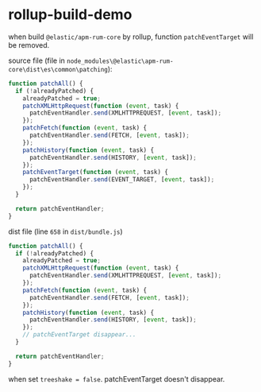 # rollup-build-demo

when build `@elastic/apm-rum-core` by rollup, function `patchEventTarget` will be removed.

source file (file in `node_modules\@elastic\apm-rum-core\dist\es\common\patching`): 

```javascript
function patchAll() {
  if (!alreadyPatched) {
    alreadyPatched = true;
    patchXMLHttpRequest(function (event, task) {
      patchEventHandler.send(XMLHTTPREQUEST, [event, task]);
    });
    patchFetch(function (event, task) {
      patchEventHandler.send(FETCH, [event, task]);
    });
    patchHistory(function (event, task) {
      patchEventHandler.send(HISTORY, [event, task]);
    });
    patchEventTarget(function (event, task) {
      patchEventHandler.send(EVENT_TARGET, [event, task]);
    });
  }

  return patchEventHandler;
}
```

dist file (line `658` in `dist/bundle.js`)

```javascript
function patchAll() {
  if (!alreadyPatched) {
    alreadyPatched = true;
    patchXMLHttpRequest(function (event, task) {
      patchEventHandler.send(XMLHTTPREQUEST, [event, task]);
    });
    patchFetch(function (event, task) {
      patchEventHandler.send(FETCH, [event, task]);
    });
    patchHistory(function (event, task) {
      patchEventHandler.send(HISTORY, [event, task]);
    });
    // patchEventTarget disappear...
  }

  return patchEventHandler;
}
```

when set `treeshake = false`. patchEventTarget doesn't disappear.

